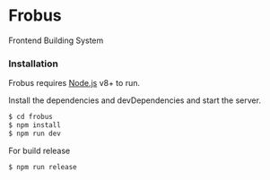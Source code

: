 # Frobus
Frontend Building System


### Installation

Frobus requires [Node.js](https://nodejs.org/) v8+ to run.

Install the dependencies and devDependencies and start the server.

```sh
$ cd frobus
$ npm install
$ npm run dev
```

For build release

```sh
$ npm run release
```